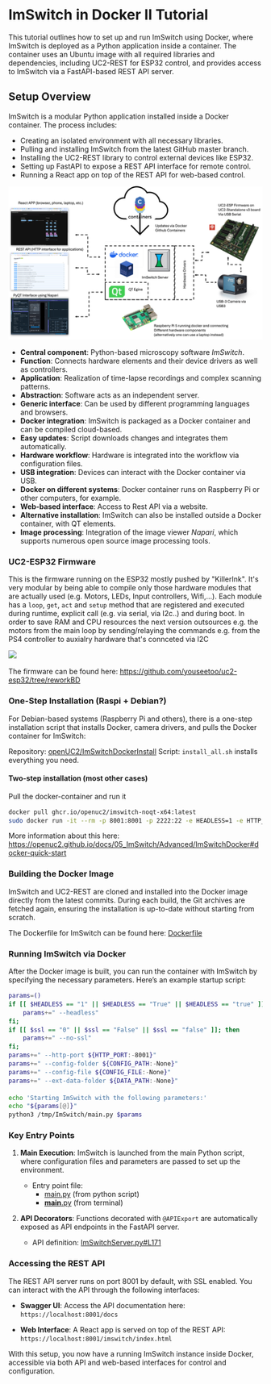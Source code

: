 # ImSwitch in Docker II Tutorial

This tutorial outlines how to set up and run ImSwitch using Docker, where ImSwitch is deployed as a Python application inside a container. The container uses an Ubuntu image with all required libraries and dependencies, including UC2-REST for ESP32 control, and provides access to ImSwitch via a FastAPI-based REST API server.

## Setup Overview

ImSwitch is a modular Python application installed inside a Docker container. The process includes:
- Creating an isolated environment with all necessary libraries.
- Pulling and installing ImSwitch from the latest GitHub master branch.
- Installing the UC2-REST library to control external devices like ESP32.
- Setting up FastAPI to expose a REST API interface for remote control.
- Running a React app on top of the REST API for web-based control.

![](./IMAGES/ImSwitchDocker.png)

- **Central component**: Python-based microscopy software *ImSwitch*.
- **Function**: Connects hardware elements and their device drivers as well as controllers.
- **Application**: Realization of time-lapse recordings and complex scanning patterns.
- **Abstraction**: Software acts as an independent server.
- **Generic interface**: Can be used by different programming languages and browsers.
- **Docker integration**: ImSwitch is packaged as a Docker container and can be compiled cloud-based.
- **Easy updates**: Script downloads changes and integrates them automatically.
- **Hardware workflow**: Hardware is integrated into the workflow via configuration files.
- **USB integration**: Devices can interact with the Docker container via USB.
- **Docker on different systems**: Docker container runs on Raspberry Pi or other computers, for example.
- **Web-based interface**: Access to Rest API via a website.
- **Alternative installation**: ImSwitch can also be installed outside a Docker container, with QT elements.
- **Image processing**: Integration of the image viewer *Napari*, which supports numerous open source image processing tools.


### UC2-ESP32 Firmware

This is the firmware running on the ESP32 mostly pushed by "KillerInk". It's very modular by being able to compile only those hardware modules that are actually used (e.g. Motors, LEDs, Input controllers, Wifi,...). Each module has a `loop`, `get`, `act` and `setup` method that are registered and executed during runtime, explicit call (e.g. via serial, via I2c..) and during boot. In order to save RAM and CPU resources the next version outsources e.g. the motors from the main loop by sending/relaying the commands e.g. from the PS4 controller to auxialry hardware that's connceted via I2C

![](https://github.com/user-attachments/assets/98bcb7e8-14e4-411a-8176-4ce11333d5cc)

The firmware can be found here:
https://github.com/youseetoo/uc2-esp32/tree/reworkBD

### One-Step Installation (Raspi + Debian?)

For Debian-based systems (Raspberry Pi and others), there is a one-step installation script that installs Docker, camera drivers, and pulls the Docker container for ImSwitch:

Repository: [openUC2/ImSwitchDockerInstall](https://github.com/openUC2/ImSwitchDockerInstall)
Script: `install_all.sh` installs everything you need.

#### Two-step installation (most other cases)

Pull the docker-container and run it

```bash
docker pull ghcr.io/openuc2/imswitch-noqt-x64:latest
sudo docker run -it --rm -p 8001:8001 -p 2222:22 -e HEADLESS=1 -e HTTP_PORT=8001 -e CONFIG_FILE=example_uc2_hik_flowstop.json -e UPDATE_GIT=0 -e UPDATE_CONFIG=0 --privileged ghcr.io/openuc2/imswitch-noqt-x64:latest
```

More information about this here:
https://openuc2.github.io/docs/05_ImSwitch/Advanced/ImSwitchDocker#docker-quick-start




### Building the Docker Image

ImSwitch and UC2-REST are cloned and installed into the Docker image directly from the latest commits. During each build, the Git archives are fetched again, ensuring the installation is up-to-date without starting from scratch.

The Dockerfile for ImSwitch can be found here:
[Dockerfile](https://github.com/openUC2/ImSwitch/blob/master/dockerfile)

### Running ImSwitch via Docker

After the Docker image is built, you can run the container with ImSwitch by specifying the necessary parameters. Here’s an example startup script:

```bash
params=()
if [[ $HEADLESS == "1" || $HEADLESS == "True" || $HEADLESS == "true" ]]; then
    params+=" --headless"
fi;
if [[ $ssl == "0" || $ssl == "False" || $ssl == "false" ]]; then
    params+=" --no-ssl"
fi;
params+=" --http-port ${HTTP_PORT:-8001}"
params+=" --config-folder ${CONFIG_PATH:-None}"
params+=" --config-file ${CONFIG_FILE:-None}"
params+=" --ext-data-folder ${DATA_PATH:-None}"

echo 'Starting ImSwitch with the following parameters:'
echo "${params[@]}"
python3 /tmp/ImSwitch/main.py $params
```

### Key Entry Points

1. **Main Execution**:
   ImSwitch is launched from the main Python script, where configuration files and parameters are passed to set up the environment.
   - Entry point file:
     - [main.py](https://github.com/openUC2/ImSwitch/blob/master/main.py) (from python script)
     - [__main__.py](https://github.com/openUC2/ImSwitch/blob/master/imswitch/__main__.py) (from terminal)

2. **API Decorators**:
   Functions decorated with `@APIExport` are automatically exposed as API endpoints in the FastAPI server.
   - API definition:
     [ImSwitchServer.py#L171](https://github.com/openUC2/ImSwitch/blob/acd12e24d124e0dbf7759af2a9afa7eb9a02eed6/imswitch/imcontrol/controller/server/ImSwitchServer.py#L171)

### Accessing the REST API

The REST API server runs on port 8001 by default, with SSL enabled. You can interact with the API through the following interfaces:

- **Swagger UI**:
  Access the API documentation here:
  `https://localhost:8001/docs`

- **Web Interface**:
  A React app is served on top of the REST API:
  `https://localhost:8001/imswitch/index.html`

With this setup, you now have a running ImSwitch instance inside Docker, accessible via both API and web-based interfaces for control and configuration.
